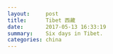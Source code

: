 ```yaml
---
layout:     post
title:      Tibet 西藏
date:       2017-05-13 16:33:19
summary:    Six days in Tibet.
categories: china
---
```

